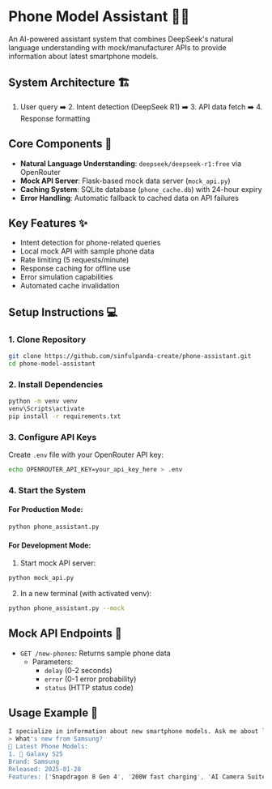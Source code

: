# Phone Model Assistant 🤖📱

An AI-powered assistant system that combines DeepSeek's natural language understanding with mock/manufacturer APIs to provide information about latest smartphone models.

## System Architecture 🏗️
1. User query ➡️ 2. Intent detection (DeepSeek R1) ➡️ 3. API data fetch ➡️ 4. Response formatting

## Core Components 🔧
- **Natural Language Understanding**: `deepseek/deepseek-r1:free` via OpenRouter
- **Mock API Server**: Flask-based mock data server (`mock_api.py`)
- **Caching System**: SQLite database (`phone_cache.db`) with 24-hour expiry
- **Error Handling**: Automatic fallback to cached data on API failures

## Key Features ✨
- Intent detection for phone-related queries
- Local mock API with sample phone data
- Rate limiting (5 requests/minute)
- Response caching for offline use
- Error simulation capabilities
- Automated cache invalidation

## Setup Instructions 💻

### 1. Clone Repository
```bash
git clone https://github.com/sinfulpanda-create/phone-assistant.git
cd phone-model-assistant
```

### 2. Install Dependencies
```bash
python -m venv venv
venv\Scripts\activate
pip install -r requirements.txt
```

### 3. Configure API Keys
Create `.env` file with your OpenRouter API key:
```bash
echo OPENROUTER_API_KEY=your_api_key_here > .env
```

### 4. Start the System

#### For Production Mode:
```bash
python phone_assistant.py
```

#### For Development Mode:
1. Start mock API server:
```bash
python mock_api.py
```
2. In a new terminal (with activated venv):
```bash
python phone_assistant.py --mock
```

## Mock API Endpoints 🔌
- `GET /new-phones`: Returns sample phone data
  - Parameters:
    - `delay` (0-2 seconds)
    - `error` (0-1 error probability)
    - `status` (HTTP status code)

## Usage Example 💬
```bash
I specialize in information about new smartphone models. Ask me about latest releases:
> What's new from Samsung?
📱 Latest Phone Models:
1. 🌟 Galaxy S25
Brand: Samsung
Released: 2025-01-28
Features: ['Snapdragon 8 Gen 4', '200W fast charging', 'AI Camera Suite']
